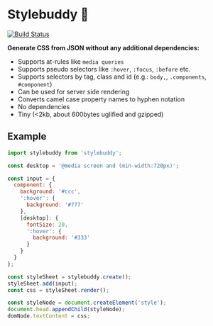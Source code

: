 # Stylebuddy 🐻

[![Build Status](https://travis-ci.org/davidspinat/stylebuddy.svg)](https://travis-ci.org/davidspinat/stylebuddy)

__Generate CSS from JSON without any additional dependencies:__

- Supports at-rules like `media queries`
- Supports pseudo selectors like `:hover`, `:focus`, `:before` etc.
- Supports selectors by tag, class and id (e.g.: `body,`, `.components`, `#component`)
- Can be used for server side rendering
- Converts camel case property names to hyphen notation
- No dependencies
- Tiny (<2kb, about 600bytes uglified and gzipped)

## Example

```javascript
import stylebuddy from 'stylebuddy';

const desktop = '@media screen and (min-width:720px)';

const input = {
  component: {
    background: '#ccc',
    ':hover': {
      background: '#777'
    },
    [desktop]: {
      fontSize: 20,
      ':hover': {
        background: '#333'
      }
    }
  }
};

const styleSheet = stylebuddy.create();
styleSheet.add(input);
const css = styleSheet.render();

const styleNode = document.createElement('style');
document.head.appendChild(styleNode);
domNode.textContent = css;
```
